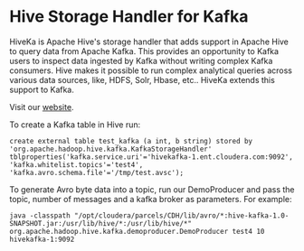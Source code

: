 # Hive Storage Handler for Kafka

HiveKa is Apache Hive's storage handler that adds support in Apache Hive to query data from Apache Kafka. This provides an opportunity to Kafka users to inspect data ingested by Kafka without writing complex Kafka consumers. Hive makes it possible to run complex analytical queries across various data sources, like, HDFS, Solr, Hbase, etc.. HiveKa extends this support to Kafka.

Visit our [website](http://hiveka.weebly.com/).

To create a Kafka table in Hive run:
```
create external table test_kafka (a int, b string) stored by 'org.apache.hadoop.hive.kafka.KafkaStorageHandler' tblproperties('kafka.service.uri'='hivekafka-1.ent.cloudera.com:9092', 'kafka.whitelist.topics'='test4', 'kafka.avro.schema.file'='/tmp/test.avsc');
```

To generate Avro byte data into a topic, run our DemoProducer and pass the topic, number of messages and a kafka broker as parameters.
For example:
```
java -classpath "/opt/cloudera/parcels/CDH/lib/avro/*:hive-kafka-1.0-SNAPSHOT.jar:/usr/lib/hive/*:/usr/lib/hive/*" org.apache.hadoop.hive.kafka.demoproducer.DemoProducer test4 10 hivekafka-1:9092
```
